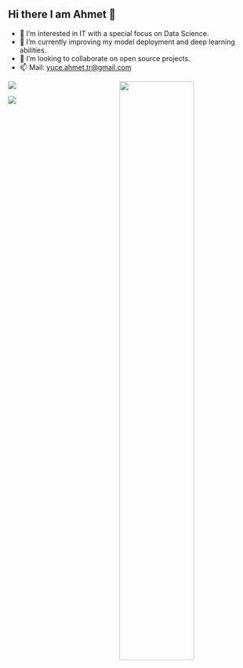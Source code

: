 ## Hi there I am Ahmet 👋
- 👀 I’m interested in IT with a special focus on Data Science.
- 🌱 I’m currently improving my model deployment and deep learning abilities.
- 💞️ I’m looking to collaborate on open source projects.
- 📫 Mail: yuce.ahmet.tr@gmail.com

<img src="https://github-readme-stats.vercel.app/api?username=yuceahmet&show_icons=true&theme=tokyonight" align='right' width="55%">

<p align="left"> <img src="https://media-exp1.licdn.com/dms/image/C4E03AQH1idOWyC6MIg/profile-displayphoto-shrink_100_100/0/1629479928576?e=1652313600&v=beta&t=cW58zX5Pc2Ip-T2qf0rc3LBfSszcN1lW7pfLFr-xYO4" /> </p>

[![](https://img.shields.io/badge/linkedin-%230077B5.svg?&style=for-the-badge&logo=linkedin&logoColor=white)](https://www.linkedin.com/in/ahmet-yuce/)
<!-- MARKDOWN LINKS & IMAGES -->
<!-- https://www.markdownguide.org/basic-syntax/#reference-style-links -->
[contributors-shield]: https://img.shields.io/github/contributors/yuceahmet/Best-README-Template.svg?style=for-the-badge
[contributors-url]: https://github.com/yuceahmet/Best-README-Template/graphs/contributors
[forks-shield]: https://img.shields.io/github/forks/yuceahmet/Best-README-Template.svg?style=for-the-badge
[forks-url]: https://github.com/yuceahmet/Best-README-Template/network/members
[stars-shield]: https://img.shields.io/github/stars/yuceahmet/Best-README-Template.svg?style=for-the-badge
[stars-url]: https://github.com/yuceahmet/Best-README-Template/stargazers
[issues-shield]: https://img.shields.io/github/issues/yuceahmet/Best-README-Template.svg?style=for-the-badge
[issues-url]: https://github.com/yuceahmet/Best-README-Template/issues
[license-shield]: https://img.shields.io/github/license/yuceahmet/Best-README-Template.svg?style=for-the-badge
[license-url]: https://github.com/yuceahmet/Best-README-Template/blob/master/LICENSE.txt
[linkedin-shield]: https://img.shields.io/badge/-LinkedIn-black.svg?style=for-the-badge&logo=linkedin&colorB=555
[linkedin-url]: https://linkedin.com/in/yuceahmet
[product-screenshot]: images/screenshot.png
